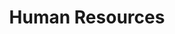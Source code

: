 ---
# This topic lives at
# https://digital.gov/topics/human-resources

# Topic Title
title: "Human Resources"

# description — keep it short and clear
# summary: ""

# Weight
weight: 1

# For more information on managing topics,
# see https://github.com/GSA/digitalgov.gov/wiki/topics
---